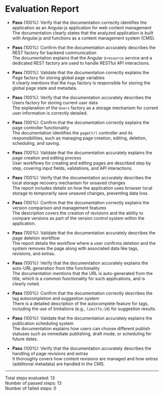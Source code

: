 # Evaluation Report

- **Pass** (100%): Verify that the documentation correctly identifies the application as an Angular.js application for web content management  
  The documentation clearly states that the analyzed application is built with Angular.js and functions as a content management system (CMS).

- **Pass** (100%): Confirm that the documentation accurately describes the REST factory for backend communication  
  The documentation explains that the Angular `$resource` service and a dedicated REST factory are used to handle RESTful API interactions.

- **Pass** (100%): Validate that the documentation correctly explains the Page factory for storing global page variables  
  It clearly mentions that the `Page` factory is responsible for storing the global page state and metadata.

- **Pass** (100%): Verify that the documentation accurately describes the Users factory for storing current user data  
  The explanation of the `Users` factory as a storage mechanism for current user information is correctly detailed.

- **Pass** (100%): Confirm that the documentation correctly explains the page controller functionality  
  The documentation identifies the `pageCtrl` controller and its responsibilities, such as managing page creation, editing, deletion, scheduling, and saving.

- **Pass** (100%): Validate that the documentation accurately explains the page creation and editing process  
  User workflows for creating and editing pages are described step by step, covering input fields, validations, and API interactions.

- **Pass** (100%): Verify that the documentation accurately describes the local storage recovery mechanism for unsaved changes  
  The report includes details on how the application uses browser local storage to temporarily save unsaved changes, preventing data loss.

- **Pass** (100%): Confirm that the documentation correctly explains the version comparison and management features  
  The description covers the creation of revisions and the ability to compare versions as part of the version control system within the application.

- **Pass** (100%): Validate that the documentation accurately describes the page deletion workflow  
  The report details the workflow where a user confirms deletion and the system removes the page along with associated data like tags, revisions, and extras.

- **Pass** (100%): Verify that the documentation accurately explains the auto-URL generation from title functionality  
  The documentation mentions that the URL is auto-generated from the title, which is a common functionality for such applications, and is clearly noted.

- **Pass** (100%): Confirm that the documentation correctly describes the tag autocompletion and suggestion system  
  There is a detailed description of the autocomplete feature for tags, including the use of limitations (e.g., `limitTo:10`) for suggestion results.

- **Pass** (100%): Validate that the documentation accurately explains the publication scheduling system  
  The documentation explains how users can choose different publish statuses such as immediate publishing, draft mode, or scheduling for future dates.

- **Pass** (100%): Verify that the documentation accurately describes the handling of page revisions and extras  
  It thoroughly covers how content revisions are managed and how extras (additional metadata) are handled in the CMS.

---

Total steps evaluated: 13  
Number of passed steps: 13  
Number of failed steps: 0